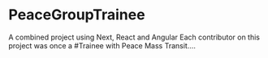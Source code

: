 # PeaceGroupTrainee
A combined project using Next, React and Angular 
Each contributor on this project was once a #Trainee with Peace Mass Transit....
